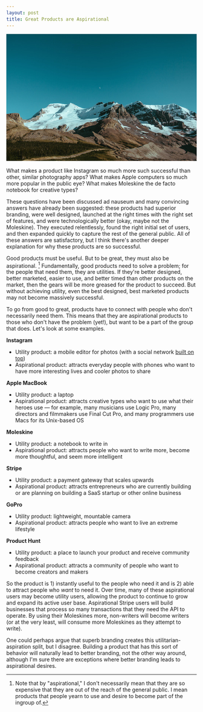 ```yaml
---
layout: post
title: Great Products are Aspirational
---
```


![Mountains](/images/mountains.jpg)

What makes a product like Instagram so much more such successful than other, similar photography apps? What makes Apple computers so much more popular in the public eye? What makes Moleskine the de facto notebook for creative types?

These questions have been discussed ad nauseum and many convincing answers have already been suggested: these products had superior branding, were well designed, launched at the right times with the right set of features, and were technologically better (okay, maybe not the Moleskine). They executed relentlessly, found the right initial set of users, and then expanded quickly to capture the rest of the general public. All of these answers are satisfactory, but I think there's another deeper explanation for why these products are so successful.

Good products must be useful. But to be great, they must also be aspirational. [^1] Fundamentally, good products need to solve a problem; for the people that need them, they are utilities. If they're better designed, better marketed, easier to use, and better timed than other products on the market, then the gears will be more greased for the product to succeed. But without achieving utility, even the best designed, best marketed products may not become massively successful.

To go from good to great, products have to connect with people who don't necessarily need them. This means that they are aspirational products to those who don't have the problem (yet!), but want to be a part of the group that does. Let's look at some examples.

**Instagram**

* Utility product: a mobile editor for photos (with a social network [built on top](http://cdixon.org/2015/01/31/come-for-the-tool-stay-for-the-network/))
* Aspirational product: attracts everyday people with phones who want to have more interesting lives and cooler photos to share

**Apple MacBook**

* Utility product: a laptop
* Aspirational product: attracts creative types who want to use what their heroes use — for example, many musicians use Logic Pro, many directors and filmmakers use Final Cut Pro, and many programmers use Macs for its Unix-based OS

**Moleskine**

* Utility product: a notebook to write in
* Aspirational product: attracts people who want to write more, become more thoughtful, and seem more intelligent

**Stripe**

* Utility product: a payment gateway that scales upwards
* Aspirational product: attracts entrepreneurs who are currently building or are planning on building a SaaS startup or other online business

**GoPro**

* Utility product: lightweight, mountable camera
* Aspirational product: attracts people who want to live an extreme lifestyle

**Product Hunt**

* Utility product: a place to launch your product and receive community feedback
* Aspirational product: attracts a community of people who want to become creators and makers

So the product is 1) instantly useful to the people who need it and is 2) able to attract people who *want* to need it. Over time, many of these aspirational users may become utility users, allowing the product to continue to grow and expand its active user base. Aspirational Stripe users will build businesses that process so many transactions that they need the API to operate. By using their Moleskines more, non-writers will become writers (or at the very least, will consume more Moleskines as they attempt to write).

One could perhaps argue that superb branding creates this utilitarian-aspiration split, but I disagree. Building a product that has this sort of behavior will naturally lead to better branding, not the other way around, although I'm sure there are exceptions where better branding leads to aspirational desires.

[^1]: Note that by "aspirational," I don't necessarily mean that they are so expensive that they are out of the reach of the general public. I mean products that people yearn to use and desire to become part of the ingroup of.
